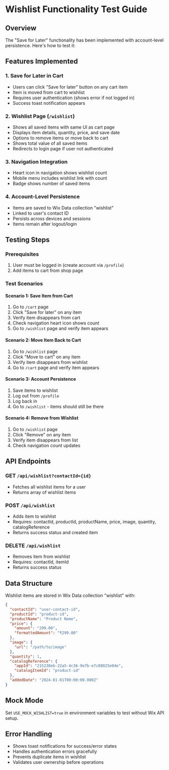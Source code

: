 # Wishlist Functionality Test Guide

## Overview
The "Save for Later" functionality has been implemented with account-level persistence. Here's how to test it:

## Features Implemented

### 1. Save for Later in Cart
- Users can click "Save for later" button on any cart item
- Item is moved from cart to wishlist
- Requires user authentication (shows error if not logged in)
- Success toast notification appears

### 2. Wishlist Page (`/wishlist`)
- Shows all saved items with same UI as cart page
- Displays item details, quantity, price, and save date
- Options to remove items or move back to cart
- Shows total value of all saved items
- Redirects to login page if user not authenticated

### 3. Navigation Integration
- Heart icon in navigation shows wishlist count
- Mobile menu includes wishlist link with count
- Badge shows number of saved items

### 4. Account-Level Persistence
- Items are saved to Wix Data collection "wishlist"
- Linked to user's contact ID
- Persists across devices and sessions
- Items remain after logout/login

## Testing Steps

### Prerequisites
1. User must be logged in (create account via `/profile`)
2. Add items to cart from shop page

### Test Scenarios

#### Scenario 1: Save Item from Cart
1. Go to `/cart` page
2. Click "Save for later" on any item
3. Verify item disappears from cart
4. Check navigation heart icon shows count
5. Go to `/wishlist` page and verify item appears

#### Scenario 2: Move Item Back to Cart
1. Go to `/wishlist` page
2. Click "Move to cart" on any item
3. Verify item disappears from wishlist
4. Go to `/cart` page and verify item appears

#### Scenario 3: Account Persistence
1. Save items to wishlist
2. Log out from `/profile`
3. Log back in
4. Go to `/wishlist` - items should still be there

#### Scenario 4: Remove from Wishlist
1. Go to `/wishlist` page
2. Click "Remove" on any item
3. Verify item disappears from list
4. Check navigation count updates

## API Endpoints

### GET `/api/wishlist?contactId={id}`
- Fetches all wishlist items for a user
- Returns array of wishlist items

### POST `/api/wishlist`
- Adds item to wishlist
- Requires: contactId, productId, productName, price, image, quantity, catalogReference
- Returns success status and created item

### DELETE `/api/wishlist`
- Removes item from wishlist
- Requires: contactId, itemId
- Returns success status

## Data Structure

Wishlist items are stored in Wix Data collection "wishlist" with:
```json
{
  "contactId": "user-contact-id",
  "productId": "product-id",
  "productName": "Product Name",
  "price": {
    "amount": "299.00",
    "formattedAmount": "₹299.00"
  },
  "image": {
    "url": "/path/to/image"
  },
  "quantity": 1,
  "catalogReference": {
    "appId": "215238eb-22a5-4c36-9e7b-e7c08025e04e",
    "catalogItemId": "product-id"
  },
  "addedDate": "2024-01-01T00:00:00.000Z"
}
```

## Mock Mode
Set `USE_MOCK_WISHLIST=true` in environment variables to test without Wix API setup.

## Error Handling
- Shows toast notifications for success/error states
- Handles authentication errors gracefully
- Prevents duplicate items in wishlist
- Validates user ownership before operations
